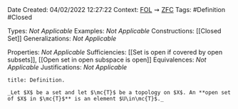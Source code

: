 <br />
<br />

Date Created: 04/02/2022 12:27:22
Context: [$\textrm{FOL}$](obsidian://open?file=First%20Order%20Logic)$\,\,\rightsquigarrow\,\,$[$\textrm{ZFC}$](obsidian://open?file=Zermelo-Fraenkel%20Set%20Theory%20with%20Choice)
Tags: #Definition #Closed 

Types: _Not Applicable_
Examples: _Not Applicable_
Constructions: [[Closed Set]]
Generalizations: _Not Applicable_

Properties: _Not Applicable_
Sufficiencies: [[Set is open if covered by open subsets]], [[Open set in open subspace is open]]
Equivalences: _Not Applicable_
Justifications: _Not Applicable_

``` ad-Definition
title: Definition.

_Let $X$ be a set and let $\mc{T}$ be a topology on $X$. An **open set of $X$ in $\mc{T}$** is an element $U\in\mc{T}$._

```

